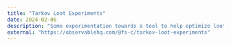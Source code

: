 ```yaml
---
title: "Tarkov Loot Experiments"
date: 2024-02-06
description: "Some experimentation towards a tool to help optimize loot runs in Escape from Tarkov. Hosted on Observable because I really wanted to try it out."
external: "https://observablehq.com/@fs-c/tarkov-loot-experiments"
---
```

